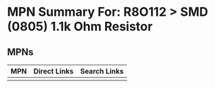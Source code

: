 



# MPN Summary For: R8O112 > SMD (0805) 1.1k Ohm Resistor

## MPNs
  

|MPN|Direct Links|Search Links|
| :--- | :--- | :--- |
||||
